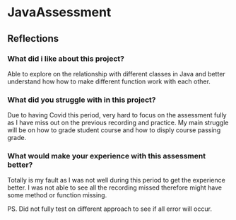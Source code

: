 # JavaAssessment

## Reflections
### What did i like about this project?
Able to explore on the relationship with different classes in Java and better understand how how to make different function work with each other.

### What did you struggle with in this project?
Due to having Covid this period, very hard to focus on the assessment fully as I have miss out on the previous recording and practice. My main struggle will be on how to grade student course and how to disply course passing grade.

### What would make your experience with this assessment better?
Totally is my fault as I was not well during this period to get the experience better. I was not able to see all the recording missed therefore might have some method or function missing.

PS. Did not fully test on different approach to see if all error will occur.
